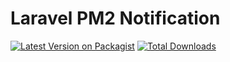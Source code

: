 # Laravel PM2 Notification

[![Latest Version on Packagist](https://img.shields.io/packagist/v/rochmadnf/laravel-pm2-notification.svg)](https://packagist.org/packages/rochmadnf/laravel-pm2-notification)
[![Total Downloads](https://img.shields.io/packagist/dt/rochmadnf/laravel-pm2-notification.svg)](https://packagist.org/packages/rochmadnf/laravel-pm2-notification)
